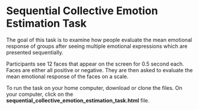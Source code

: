 # Sequential Collective Emotion Estimation Task

The goal of this task is to examine how people evaluate the mean emotional response of groups after seeing multiple emotional expressions which are presented sequentially.

Participants see 12 faces that appear on the screen for 0.5 second each. Faces are either all positive or negative. They are then asked to evaluate the mean emotional response of the faces on a scale.

To run the task on your home computer, download or clone the files.
On your computer, click on the **sequential_collective_emotion_estimation_task.html** file.
